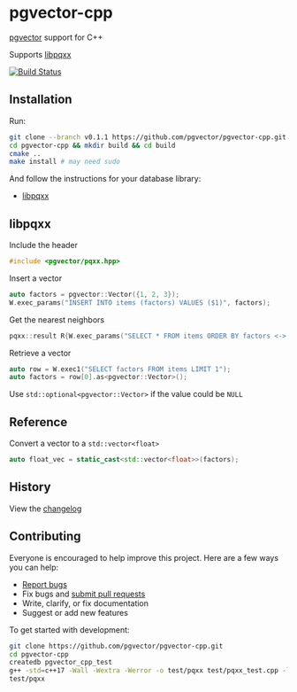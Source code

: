 # pgvector-cpp

[pgvector](https://github.com/pgvector/pgvector) support for C++

Supports [libpqxx](https://github.com/jtv/libpqxx)

[![Build Status](https://github.com/pgvector/pgvector-cpp/workflows/build/badge.svg?branch=master)](https://github.com/pgvector/pgvector-cpp/actions)

## Installation

Run:

```sh
git clone --branch v0.1.1 https://github.com/pgvector/pgvector-cpp.git
cd pgvector-cpp && mkdir build && cd build
cmake ..
make install # may need sudo
```

And follow the instructions for your database library:

- [libpqxx](#libpqxx)

## libpqxx

Include the header

```cpp
#include <pgvector/pqxx.hpp>
```

Insert a vector

```cpp
auto factors = pgvector::Vector({1, 2, 3});
W.exec_params("INSERT INTO items (factors) VALUES ($1)", factors);
```

Get the nearest neighbors

```cpp
pqxx::result R{W.exec_params("SELECT * FROM items ORDER BY factors <-> $1 LIMIT 5", factors)};
```

Retrieve a vector

```cpp
auto row = W.exec1("SELECT factors FROM items LIMIT 1");
auto factors = row[0].as<pgvector::Vector>();
```

Use `std::optional<pgvector::Vector>` if the value could be `NULL`

## Reference

Convert a vector to a `std::vector<float>`

```cpp
auto float_vec = static_cast<std::vector<float>>(factors);
```

## History

View the [changelog](https://github.com/pgvector/pgvector-cpp/blob/master/CHANGELOG.md)

## Contributing

Everyone is encouraged to help improve this project. Here are a few ways you can help:

- [Report bugs](https://github.com/pgvector/pgvector-cpp/issues)
- Fix bugs and [submit pull requests](https://github.com/pgvector/pgvector-cpp/pulls)
- Write, clarify, or fix documentation
- Suggest or add new features

To get started with development:

```sh
git clone https://github.com/pgvector/pgvector-cpp.git
cd pgvector-cpp
createdb pgvector_cpp_test
g++ -std=c++17 -Wall -Wextra -Werror -o test/pqxx test/pqxx_test.cpp -lpqxx -lpq
test/pqxx
```
